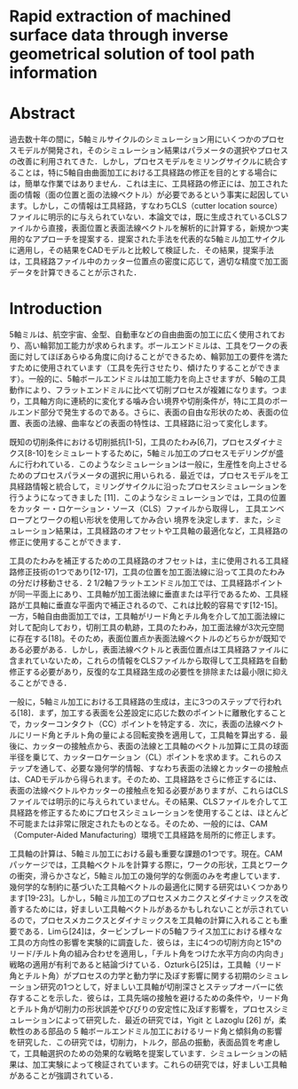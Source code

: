 # Rapid extraction of machined surface data through inverse geometrical solution of tool path information


# Abstract
過去数十年の間に，5軸ミルサイクルのシミュレーション用にいくつかのプロセスモデルが開発され，そのシミュレーション結果はパラメータの選択やプロセスの改善に利用されてきた．しかし，プロセスモデルをミリングサイクルに統合することは，特に5軸自由曲面加工における工具経路の修正を目的とする場合には，簡単な作業ではありません．これは主に、工具経路の修正には、加工された面の情報（面の位置と面の法線ベクトル）が必要であるという事実に起因しています。しかし，この情報は工具経路，すなわちCLS（cutter location source）ファイルに明示的に与えられていない．本論文では，既に生成されているCLSファイルから直接，表面位置と表面法線ベクトルを解析的に計算する，新規かつ実用的なアプローチを提案する．提案された手法を代表的な5軸ミル加工サイクルに適用し，その結果をCADモデルと比較して検証した．その結果，提案手法は，工具経路ファイル中のカッター位置点の密度に応じて，適切な精度で加工面データを計算できることが示された．

# Introduction

5軸ミルは、航空宇宙、金型、自動車などの自由曲面の加工に広く使用されており、高い輪郭加工能力が求められます。ボールエンドミルは、工具をワークの表面に対してほぼあらゆる角度に向けることができるため、輪郭加工の要件を満たすために使用されています（工具を先行させたり、傾けたりすることができます）。一般的に、5軸ボールエンドミルは加工能力を向上させますが、5軸の工具動作により、フラットエンドミルに比べて切削プロセスが複雑になります。つまり，工具軸方向に連続的に変化する噛み合い境界や切削条件が，特に工具のボールエンド部分で発生するのである。さらに、表面の自由な形状のため、表面の位置、表面の法線、曲率などの表面の特性は、工具経路に沿って変化します。

既知の切削条件における切削抵抗[1-5]，工具のたわみ[6,7]，プロセスダイナミクス[8-10]をシミュレートするために，5軸ミル加工のプロセスモデリングが盛んに行われている．このようなシミュレーションは一般に，生産性を向上させるためのプロセスパラメータの選択に用いられる．最近では，プロセスモデルを工具経路情報と統合して，ミリングサイクルに沿ったプロセスシミュレーションを行うようになってきました [11]．このようなシミュレーションでは，工具の位置をカッタ ー・ロケーション・ソース（CLS）ファイルから取得し， 工具エンベロープとワークの粗い形状を使用してかみ合い 境界を決定します．また，シミュレーション結果は，工具経路のオフセットや工具軸の最適化など，工具経路の修正に使用することができます．

工具のたわみを補正するための工具経路のオフセットは，主に使用される工具経路修正技術の1つであり[12-17]，工具の位置を加工面法線に沿って工具のたわみの分だけ移動させる．2 1/2軸フラットエンドミル加工では、工具経路ポイントが同一平面上にあり、工具軸が加工面法線に垂直または平行であるため、工具経路が工具軸に垂直な平面内で補正されるので、これは比較的容易です[12-15]。一方，5軸自由曲面加工では，工具軸がリード角とチル角を介して加工面法線に対して配向しており，切削工具の軌跡，工具のたわみ，加工面法線が3次元空間に存在する[18]。そのため，表面位置点か表面法線ベクトルのどちらかが既知である必要がある．しかし，表面法線ベクトルと表面位置点は工具経路ファイルに含まれていないため，これらの情報をCLSファイルから取得して工具経路を自動修正する必要があり，反復的な工具経路生成の必要性を排除または最小限に抑えることができる．

一般に，5軸ミル加工における工具経路の生成は，主に3つのステップで行われる[18]．まず，加工する表面を公差設定に応じた数のポイントに離散化することで，カッターコンタクト（CC）ポイントを特定する．次に，表面の法線ベクトルにリード角とチルト角の量による回転変換を適用して，工具軸を算出する．最後に、カッターの接触点から、表面の法線と工具軸のベクトル加算に工具の球面半径を乗じて、カッターロケーション（CL）ポイントを求めます。これらのステップを通して、必要な幾何学的情報、すなわち表面の法線とカッターの接触点は、CADモデルから得られます。そのため、工具経路をさらに修正するには、表面の法線ベクトルやカッターの接触点を知る必要がありますが、これらはCLSファイルでは明示的に与えられていません。その結果、CLSファイルを介して工具経路を修正するためにプロセスシミュレーションを使用することは、ほとんど不可能または非常に限定されたものとなる。そのため、一般的には、CAM（Computer-Aided Manufacturing）環境で工具経路を局所的に修正します。

工具軸の計算は、5軸ミル加工における最も重要な課題の1つです。現在。CAMパッケージでは，工具軸ベクトルを計算する際に，ワークの形状，工具とワークの衝突，滑らかさなど，5軸ミル加工の幾何学的な側面のみを考慮しています．幾何学的な制約に基づいた工具軸ベクトルの最適化に関する研究はいくつかあります[19-23]。しかし，5軸ミル加工のプロセスメカニクスとダイナミックスを改善するためには，好ましい工具軸ベクトルがあるかもしれないことが示されているので，プロセスメカニクスとダイナミックスを工具軸の計算に入れることも重要である．Limら[24]は，タービンブレードの5軸フライス加工における様々な工具の方向性の影響を実験的に調査した．彼らは，主に4つの切削方向と15°のリード/チルト角の組み合わせを適用し，「チルト角をつけた水平方向の内向き」戦略の適用が有利であると結論づけている．Ozturkら[25]は，工具軸（リード角とチルト角）がプロセスの力学と動力学に及ぼす影響に関する初期のシミュレーション研究の1つとして，好ましい工具軸が切削深さとステップオーバーに依存することを示した．彼らは，工具先端の接触を避けるための条件や，リード角とチルト角が切削力の形状誤差やびびりの安定性に及ぼす影響を，プロセスシミュレーションによって研究した．最近の研究では，Yigit と Lazoglu [26] が，柔軟性のある部品の 5 軸ボールエンドミル加工におけるリード角と傾斜角の影響を研究した．この研究では，切削力，トルク，部品の振動，表面品質を考慮して，工具軸選択のための効果的な戦略を提案しています．シミュレーションの結果は、加工実験によって検証されています。これらの研究では，好ましい工具軸があることが強調されている．